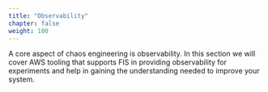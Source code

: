 ```yaml
---
title: "Observability"
chapter: false
weight: 100
---
```


A core aspect of chaos engineering is observability. In this section we will cover AWS tooling that supports FIS in providing observability for experiments and help in gaining the understanding needed to improve your system.
